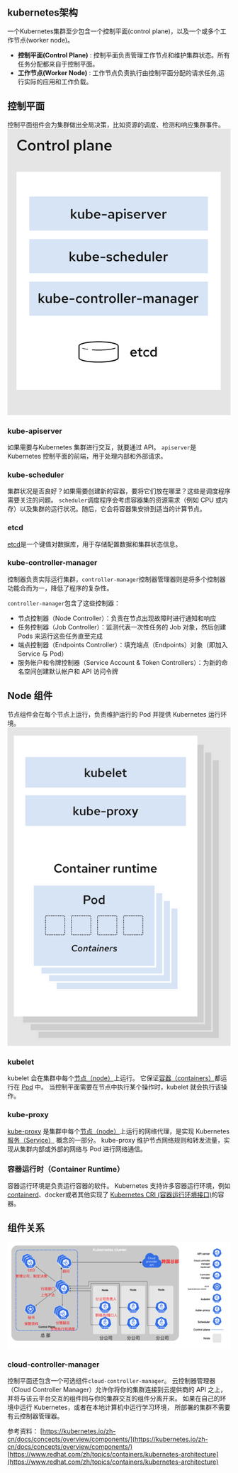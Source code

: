 ## kubernetes架构

一个Kubernetes集群至少包含一个控制平面(control plane)，以及一个或多个工作节点(worker node)。

- **控制平面(Control Plane)** : 控制平面负责管理工作节点和维护集群状态。所有任务分配都来自于控制平面。
- **工作节点(Worker Node)** : 工作节点负责执行由控制平面分配的请求任务,运行实际的应用和工作负载。

## 控制平面

控制平面组件会为集群做出全局决策，比如资源的调度、检测和响应集群事件。
![image.png](images/02-control-plane.png)

### kube-apiserver

如果需要与Kubernetes 集群进行交互，就要通过 API。
`apiserver`是 Kubernetes 控制平面的前端，用于处理内部和外部请求。

### kube-scheduler

集群状况是否良好？如果需要创建新的容器，要将它们放在哪里？这些是调度程序需要关注的问题。
`scheduler`调度程序会考虑容器集的资源需求（例如 CPU 或内存）以及集群的运行状况。随后，它会将容器集安排到适当的计算节点。

### etcd

[etcd](https://www.redhat.com/zh/topics/containers/what-is-etcd)是一个键值对数据库，用于存储配置数据和集群状态信息。

### kube-controller-manager

控制器负责实际运行集群，`controller-manager`控制器管理器则是将多个控制器功能合而为一，降低了程序的复杂性。

`controller-manager`包含了这些控制器：

- 节点控制器（Node Controller）：负责在节点出现故障时进行通知和响应
- 任务控制器（Job Controller）：监测代表一次性任务的 Job 对象，然后创建 Pods 来运行这些任务直至完成
- 端点控制器（Endpoints Controller）：填充端点（Endpoints）对象（即加入 Service 与 Pod）
- 服务帐户和令牌控制器（Service Account & Token Controllers）：为新的命名空间创建默认帐户和 API 访问令牌

## Node 组件

节点组件会在每个节点上运行，负责维护运行的 Pod 并提供 Kubernetes 运行环境。
![image.png](images/02-node-components.png)

### kubelet

kubelet 会在集群中每个[节点（node）](https://kubernetes.io/zh-cn/docs/concepts/architecture/nodes/)上运行。 它保证[容器（containers）](https://kubernetes.io/zh-cn/docs/concepts/overview/what-is-kubernetes/#why-containers)都运行在 [Pod](https://kubernetes.io/zh-cn/docs/concepts/workloads/pods/) 中。
当控制平面需要在节点中执行某个操作时，kubelet 就会执行该操作。

### kube-proxy

[kube-proxy](https://kubernetes.io/zh-cn/docs/reference/command-line-tools-reference/kube-proxy/) 是集群中每个[节点（node）](https://kubernetes.io/zh-cn/docs/concepts/architecture/nodes/)上运行的网络代理，是实现 Kubernetes [服务（Service）](https://kubernetes.io/zh-cn/docs/concepts/services-networking/service/) 概念的一部分。
kube-proxy 维护节点网络规则和转发流量，实现从集群内部或外部的网络与 Pod 进行网络通信。

### 容器运行时（Container Runtime）

容器运行环境是负责运行容器的软件。
Kubernetes 支持许多容器运行环境，例如 [containerd](https://containerd.io/docs/)、docker或者其他实现了 [Kubernetes CRI (容器运行环境接口)](https://github.com/kubernetes/community/blob/master/contributors/devel/sig-node/container-runtime-interface.md)的容器。

## 组件关系

![image.png](images/02-kubernetes-architecture.png)

### cloud-controller-manager

控制平面还包含一个可选组件`cloud-controller-manager`。
云控制器管理器（Cloud Controller Manager）允许你将你的集群连接到云提供商的 API 之上， 并将与该云平台交互的组件同与你的集群交互的组件分离开来。
如果在自己的环境中运行 Kubernetes，或者在本地计算机中运行学习环境， 所部署的集群不需要有云控制器管理器。

参考资料：
[https://kubernetes.io/zh-cn/docs/concepts/overview/components/](https://kubernetes.io/zh-cn/docs/concepts/overview/components/)
[https://www.redhat.com/zh/topics/containers/kubernetes-architecture](https://www.redhat.com/zh/topics/containers/kubernetes-architecture)


